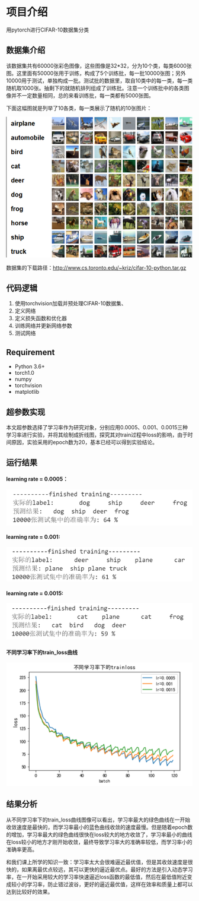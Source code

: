 # 项目介绍 

用pytorch进行CIFAR-10数据集分类

## 数据集介绍

​		该数据集共有60000张彩色图像，这些图像是32*32，分为10个类，每类6000张图。这里面有50000张用于训练，构成了5个训练批，每一批10000张图；另外10000用于测试，单独构成一批。测试批的数据里，取自10类中的每一类，每一类随机取1000张。抽剩下的就随机排列组成了训练批。注意一个训练批中的各类图像并不一定数量相同，总的来看训练批，每一类都有5000张图。

下面这幅图就是列举了10各类，每一类展示了随机的10张图片：

<img src="README.assets/10.png" alt="10"  />

数据集的下载路径：http://www.cs.toronto.edu/~kriz/cifar-10-python.tar.gz

## 代码逻辑

1. 使用torchvision加载并预处理CIFAR-10数据集、
2. 定义网络 
3. 定义损失函数和优化器 
4. 训练网络并更新网络参数 
5. 测试网络

## Requirement

- Python 3.6+
- torch1.0
- numpy
- torchvision
- matplotlib

## 超参数实现

​		本文超参数选择了学习率作为研究对象，分别应用0.0005、0.001、0.0015三种学习率进行实验，并将其绘制成折线图，探究其对train过程中loss的影响，由于时间原因，实验采用的epoch数为20，基本已经可以得到实验结论。

## 运行结果
#### learning rate = 0.0005：

<img src="README.assets\image-20210924210725631.png" alt="image-20210924210725631" style="zoom: 80%;" />

#### learning rate = 0.001:

<img src="README.assets\image-20210924210742710.png" alt="image-20210924210742710" style="zoom:80%;" />

#### learning rate = 0.0015:

<img src="README.assets\image-20210924210829761.png" alt="image-20210924210829761" style="zoom:80%;" />

#### 不同学习率下的train_loss曲线

<img src="README.assets\image-20210925154105542.png" alt="image-20210925154105542" style="zoom:67%;" />

## 结果分析

​		从不同学习率下的train_loss曲线图像可以看出，学习率最大的绿色曲线在一开始收敛速度是最快的，而学习率最小的蓝色曲线收敛的速度最慢。但是随着epoch数的增加，学习率最大的绿色曲线很快在loss较大的地方收敛了，学习率最小的曲线在loss较小的地方才刚开始收敛，最终导致学习率大的准确率较低，而学习率小的准确率更高。

​		和我们课上所学的知识一致：学习率太大会很难逼近最优值，但是其收敛速度是很快的，如果离最优点较远，其可以更快的逼近最优点。最好的方法是引入动态学习率，在一开始采用较大的学习率快速逼近loss函数的最低值，然后在最低值附近变成较小的学习率，防止错过波谷，更好的逼近最优值，这样在效率和质量上都可以达到比较好的效果。



